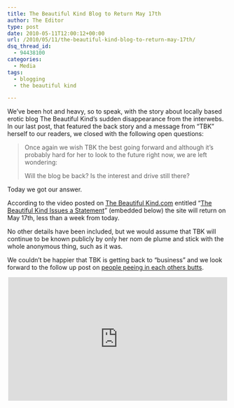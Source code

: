 ```yaml
---
title: The Beautiful Kind Blog to Return May 17th
author: The Editor
type: post
date: 2010-05-11T12:00:12+00:00
url: /2010/05/11/the-beautiful-kind-blog-to-return-may-17th/
dsq_thread_id:
  - 94438100
categories:
  - Media
tags:
  - blogging
  - the beautiful kind

---
```

<a rel="attachment wp-att-4453" href="http://punchingkitty.com/2010/05/11/the-beautiful-kind-blog-to-return-may-17th/tiny-round-tbk/"><img class="alignright size-full wp-image-4453" title="tiny-round-tbk" src="http://punchingkitty.com/wp-content/uploads/2010/05/tiny-round-tbk.jpg?filter=resize&w=200" alt="" /></a>We&#8217;ve been hot and heavy, so to speak, with the story about locally based erotic blog The Beautiful Kind&#8217;s sudden disappearance from the interwebs. In our last post, that featured the back story and a message from &#8220;TBK&#8221; herself to our readers, we closed with the following open questions:

> Once again we wish TBK the best going forward and although it’s probably hard for her to look to the future right now, we are left wondering:
> 
> Will the blog be back? Is the interest and drive still there?

Today we got our answer.

According to the video posted on <a href="http://thebeautifulkind.com" target="_blank">The Beautiful Kind.com</a> entitled &#8220;<a href="http://www.youtube.com/watch?v=eyXPZDWL2ec&feature=player_embedded" target="_blank">The Beautiful Kind Issues a Statement</a>&#8221; (embedded below) the site will return on May 17th, less than a week from today.

No other details have been included, but we would assume that TBK will continue to be known publicly by only her nom de plume and stick with the whole anonymous thing, such as it was.

We couldn&#8217;t be happier that TBK is getting back to &#8220;business&#8221; and we look forward to the follow up post on <a href="http://punchingkitty.com/2010/01/05/learn-about-piss-enemas-and-then-try-the-rest-of-the-day-to-unlearn-it/" target="_blank">people peeing in each others butts</a>.

<span class="embed-youtube" style="text-align:center; display: block;"><iframe class='youtube-player' type='text/html' width='500' height='282' src='http://www.youtube.com/embed/eyXPZDWL2ec?version=3&#038;rel=1&#038;fs=1&#038;autohide=2&#038;showsearch=0&#038;showinfo=1&#038;iv_load_policy=1&#038;wmode=transparent' allowfullscreen='true' style='border:0;'></iframe></span>